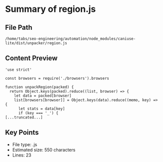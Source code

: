 # Summary of region.js
  
## File Path
`/home/tabs/seo-engineering/automation/node_modules/caniuse-lite/dist/unpacker/region.js`

## Content Preview
```
'use strict'

const browsers = require('./browsers').browsers

function unpackRegion(packed) {
  return Object.keys(packed).reduce((list, browser) => {
    let data = packed[browser]
    list[browsers[browser]] = Object.keys(data).reduce((memo, key) => {
      let stats = data[key]
      if (key === '_') {
[...truncated...]
```

## Key Points
- File type: .js
- Estimated size: 550 characters
- Lines: 23
